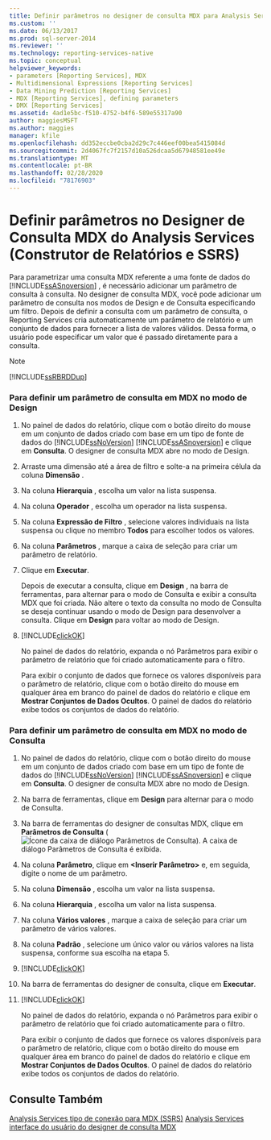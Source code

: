 ```yaml
---
title: Definir parâmetros no designer de consulta MDX para Analysis Services (Construtor de Relatórios e SSRS) | Microsoft Docs
ms.custom: ''
ms.date: 06/13/2017
ms.prod: sql-server-2014
ms.reviewer: ''
ms.technology: reporting-services-native
ms.topic: conceptual
helpviewer_keywords:
- parameters [Reporting Services], MDX
- Multidimensional Expressions [Reporting Services]
- Data Mining Prediction [Reporting Services]
- MDX [Reporting Services], defining parameters
- DMX [Reporting Services]
ms.assetid: 4ad1e5bc-f510-4752-b4f6-589e55317a90
author: maggiesMSFT
ms.author: maggies
manager: kfile
ms.openlocfilehash: dd352eccbe0cba2d29c7c446eef00bea5415084d
ms.sourcegitcommit: 2d4067fc7f2157d10a526dcaa5d67948581ee49e
ms.translationtype: MT
ms.contentlocale: pt-BR
ms.lasthandoff: 02/28/2020
ms.locfileid: "78176903"
---
```

# <a name="define-parameters-in-the-mdx-query-designer-for-analysis-services-report-builder-and-ssrs"></a>Definir parâmetros no Designer de Consulta MDX do Analysis Services (Construtor de Relatórios e SSRS)
  Para parametrizar uma consulta MDX referente a uma fonte de dados do [!INCLUDE[ssASnoversion](../../../includes/ssasnoversion-md.md)] , é necessário adicionar um parâmetro de consulta à consulta. No designer de consulta MDX, você pode adicionar um parâmetro de consulta nos modos de Design e de Consulta especificando um filtro. Depois de definir a consulta com um parâmetro de consulta, o Reporting Services cria automaticamente um parâmetro de relatório e um conjunto de dados para fornecer a lista de valores válidos. Dessa forma, o usuário pode especificar um valor que é passado diretamente para a consulta.

> [!NOTE]
>  [!INCLUDE[ssRBRDDup](../../includes/ssrbrddup-md.md)]

### <a name="to-define-a-query-parameter-in-mdx-in-design-mode"></a>Para definir um parâmetro de consulta em MDX no modo de Design

1.  No painel de dados do relatório, clique com o botão direito do mouse em um conjunto de dados criado com base em um tipo de fonte de dados do [!INCLUDE[ssNoVersion](../../../includes/ssnoversion-md.md)] [!INCLUDE[ssASnoversion](../../../includes/ssasnoversion-md.md)] e clique em **Consulta**. O designer de consulta MDX abre no modo de Design.

2.  Arraste uma dimensão até a área de filtro e solte-a na primeira célula da coluna **Dimensão** .

3.  Na coluna **Hierarquia** , escolha um valor na lista suspensa.

4.  Na coluna **Operador** , escolha um operador na lista suspensa.

5.  Na coluna **Expressão de Filtro** , selecione valores individuais na lista suspensa ou clique no membro **Todos** para escolher todos os valores.

6.  Na coluna **Parâmetros** , marque a caixa de seleção para criar um parâmetro de relatório.

7.  Clique em **Executar**.

     Depois de executar a consulta, clique em **Design** , na barra de ferramentas, para alternar para o modo de Consulta e exibir a consulta MDX que foi criada. Não altere o texto da consulta no modo de Consulta se deseja continuar usando o modo de Design para desenvolver a consulta. Clique em **Design** para voltar ao modo de Design.

8.  [!INCLUDE[clickOK](../../../includes/clickok-md.md)]

     No painel de dados do relatório, expanda o nó Parâmetros para exibir o parâmetro de relatório que foi criado automaticamente para o filtro.

     Para exibir o conjunto de dados que fornece os valores disponíveis para o parâmetro de relatório, clique com o botão direito do mouse em qualquer área em branco do painel de dados do relatório e clique em **Mostrar Conjuntos de Dados Ocultos**. O painel de dados do relatório exibe todos os conjuntos de dados do relatório.

### <a name="to-define-a-query-parameter-in-mdx-in-query-mode"></a>Para definir um parâmetro de consulta em MDX no modo de Consulta

1.  No painel de dados do relatório, clique com o botão direito do mouse em um conjunto de dados criado com base em um tipo de fonte de dados do [!INCLUDE[ssNoVersion](../../../includes/ssnoversion-md.md)] [!INCLUDE[ssASnoversion](../../../includes/ssasnoversion-md.md)] e clique em **Consulta**. O designer de consulta MDX abre no modo de Design.

2.  Na barra de ferramentas, clique em **Design** para alternar para o modo de Consulta.

3.  Na barra de ferramentas do designer de consultas MDX, clique em **Parâmetros de Consulta** (![Ícone da caixa de diálogo Parâmetros de Consulta](https://docs.microsoft.com/analysis-services/analysis-services/media/iconqueryparameter.gif "Ícone da caixa de diálogo Parâmetros de Consulta")). A caixa de diálogo Parâmetros de Consulta é exibida.

4.  Na coluna **Parâmetro**, clique em **\<Inserir Parâmetro>** e, em seguida, digite o nome de um parâmetro.

5.  Na coluna **Dimensão** , escolha um valor na lista suspensa.

6.  Na coluna **Hierarquia** , escolha um valor na lista suspensa.

7.  Na coluna **Vários valores** , marque a caixa de seleção para criar um parâmetro de vários valores.

8.  Na coluna **Padrão** , selecione um único valor ou vários valores na lista suspensa, conforme sua escolha na etapa 5.

9. [!INCLUDE[clickOK](../../../includes/clickok-md.md)]

10. Na barra de ferramentas do designer de consulta, clique em **Executar**.

11. [!INCLUDE[clickOK](../../../includes/clickok-md.md)]

     No painel de dados do relatório, expanda o nó Parâmetros para exibir o parâmetro de relatório que foi criado automaticamente para o filtro.

     Para exibir o conjunto de dados que fornece os valores disponíveis para o parâmetro de relatório, clique com o botão direito do mouse em qualquer área em branco do painel de dados do relatório e clique em **Mostrar Conjuntos de Dados Ocultos**. O painel de dados do relatório exibe todos os conjuntos de dados do relatório.

## <a name="see-also"></a>Consulte Também
 [Analysis Services tipo de conexão para MDX &#40;SSRS&#41;](analysis-services-connection-type-for-mdx-ssrs.md) [Analysis Services interface do usuário do designer de consulta MDX](analysis-services-mdx-query-designer-user-interface.md)


